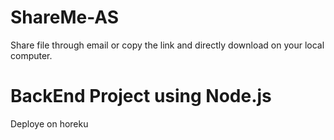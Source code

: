 # ShareMe-AS
Share file through email or copy the link and directly download on your local computer.

# BackEnd Project using Node.js

Deploye on horeku
